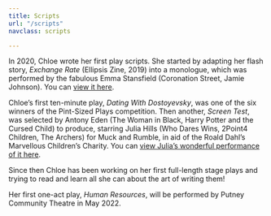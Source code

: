 ```yaml
---
title: Scripts
url: "/scripts"
navclass: scripts

---
```

In 2020, Chloe wrote her first play scripts. She started by adapting her flash
story, _Exchange Rate_ (Ellipsis Zine, 2019) into a monologue, which was
performed by the fabulous Emma Stansfield (Coronation Street, Jamie Johnson).
You can [view it here](https://www.youtube.com/watch?v=ZSZz-GFTqDI&t).

Chloe’s first ten-minute play, _Dating With Dostoyevsky_, was one of the six
winners of the Pint-Sized Plays competition. Then another, _Screen Test_, was
selected by Antony Eden (The Woman in Black, Harry Potter and the Cursed Child)
to produce, starring Julia Hills (Who Dares Wins, 2Point4 Children, The Archers)
for Muck and Rumble, in aid of the Roald Dahl’s Marvellous Children’s Charity.
You can [view Julia’s wonderful performance of it
here](https://www.youtube.com/watch?v=nX059EwW5Qg&t=662s).

Since then Chloe has been working on her first full-length stage plays and trying to
read and learn all she can about the art of writing them!

Her first one-act play, _Human Resources_, will be performed by Putney Community Theatre in May 2022.